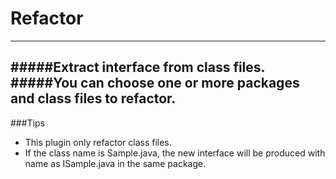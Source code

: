 # Refactor
---
#####Extract interface from class files.
#####You can choose one or more packages and class files to refactor.
---

###Tips
- This plugin only refactor class files.
- If the class name is Sample.java, the new interface will be produced with name as ISample.java in the same package.
